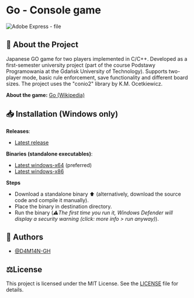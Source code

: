# Go - Console game
![Adobe Express - file](https://github.com/user-attachments/assets/c2f6a341-d5dc-48ab-b62d-d958a7fab33a)


## 📜 About the Project
Japanese GO game for two players implemented in C/C++.
Developed as a first-semester university project (part of the course Podstawy Programowania at the Gdańsk University of Technology). 
Supports two-player mode, basic rule enforcement, save functionality and different board sizes. 
The project uses the "conio2" library by K.M. Ocetkiewicz.

**About the game:**
[Go (Wikipedia)](https://en.wikipedia.org/wiki/Go_(game))


## 📥 Installation (Windows only)
**Releases**:
- [Latest release](https://github.com/D4M14N-GH/Go_Game-PP-2022/releases/latest)
  
**Binaries (standalone executables)**:
- [Latest windows-x64](https://github.com/D4M14N-GH/Go_Game-PP-2022/releases/latest/download/Go_win64.exe) (preferred)
- [Latest windows-x86](https://github.com/D4M14N-GH/Go_Game-PP-2022/releases/latest/download/Go_win32.exe)
  
**Steps**
- Download a standalone binary ⬆️ (alternatively, download the source code and compile it manually).
- Place the binary in destination directory.
- Run the binary (_⚠️The first time you run it, Windows Defender will display a security warning (click: more info > run anyway)_).


## 👥 Authors
- [@D4M14N-GH](https://github.com/D4M14N-GH)


## ⚖️License
This project is licensed under the MIT License. See the [LICENSE](LICENSE) file for details.





